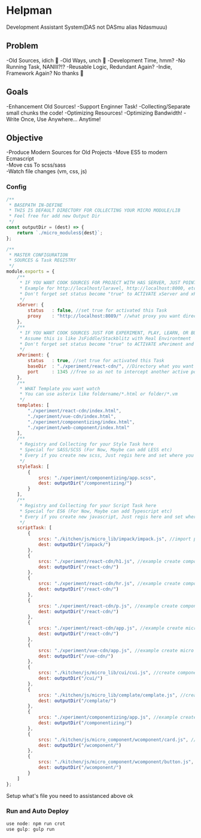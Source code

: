 # Helpman
Development Assistant System(DAS not DASmu alias Ndasmuuu)

## Problem
  -Old Sources, idich 
  -Old Ways, unch 
  -Development Time, hmm?
  -No Running Task, NANIII?!?
  -Reusable Logic, Redundant Again?
  -Indie, Framework Again? No thanks 

## Goals
  -Enhancement Old Sources!
  -Support Enginner Task!
  -Collecting/Separate small chunks the code!
  -Optimizing Resources!
  -Optimizing Bandwidth!
  -Write Once, Use Anywhere… Anytime!

## Objective
  -Produce Modern Sources for Old Projects
  -Move ES5 to modern Ecmascript<br>
  -Move css To scss/sass<br>
  -Watch file changes (vm, css, js)

### Config
```javascript
/**
 * BASEPATH IN-DEFINE
 * THIS IS DEFAULT DIRECTORY FOR COLLECTING YOUR MICRO MODULE/LIB
 * Feel free for add new Output Dir
 */
const outputDir = (dest) => {
    return `./micro_modules${dest}`;
};

/**
 * MASTER CONFIGURATION
 * SOURCES & Task REGISTRY
 */
module.exports = {
    /**
     * IF YOU WANT COOK SOURCES FOR PROJECT WITH HAS SERVER, JUST POINTING IT!
     * Example for http://localhost/laravel, http://localhost:8000, etc
     * Don't forget set status become "true" to ACTIVATE xServer and xPeriment become "false"
     */
    xServer: {
        status   : false, //set true for activated this Task
        proxy    : "http://localhost:8089/" //what proxy you want direct (Example for http://localhost/laravel, http://localhost:8000, etc)
    },
    /**
     * IF YOU WANT COOK SOURCES JUST FOR EXPERIMENT, PLAY, LEARN, OR BUILD & COLLECTING YOUR OWN MICRO HELPER!
     * Assume this is like JsFiddle/Stackblitz with Real Environtment
     * Don't forget set status become "true" to ACTIVATE xPeriment and xServer become "false"
     */
    xPeriment: {
        status   : true, //set true for activated this Task
        baseDir  : "./xperiment/react-cdn/", //Directory what you want cook/play
        port     : 1345 //free so as not to intercept another active port
    },
    /**
     * WHAT Template you want watch
     * You can use asterix like foldername/*.html or folder/*.vm
     */
    templates: [
        "./xperiment/react-cdn/index.html",
        "./xperiment/vue-cdn/index.html",
        "./xperiment/componentizing/index.html",
        "./xperiment/web-component/index.html"
    ],
    /**
     * Registry and Collecting for your Style Task here
     * Special for SASS/SCSS (For Now, Maybe can add LESS etc)
     * Every if you create new scss, Just regis here and set where you want distribute the result to project
     */
    styleTask: [
        {
            srcs: "./xperiment/componentizing/app.scss",
            dest: outputDir("/componentizing/")
        }
    ],
    /**
     * Registry and Collecting for your Script Task here
     * Special for ES6 (For Now, Maybe can add Typescript etc)
     * Every if you create new javascript, Just regis here and set where you want distribute the result to project
     */
    scriptTask: [
        {
            srcs: "./kitchen/js/micro_lib/impack/impack.js", //import package without bundling/bulking all sources in one file
            dest: outputDir("/impack/")
        },
        {
            srcs: "./xperiment/react-cdn/h1.js", //example create component jsx h1
            dest: outputDir("/react-cdn/")
        },
        {
            srcs: "./xperiment/react-cdn/hr.js", //example create component jsx hr
            dest: outputDir("/react-cdn/")
        },
        {
            srcs: "./xperiment/react-cdn/p.js", //example create component jsx p
            dest: outputDir("/react-cdn/")
        },
        {
            srcs: "./xperiment/react-cdn/app.js", //example create micro react app with cdn
            dest: outputDir("/react-cdn/")
        },
        {
            srcs: "./xperiment/vue-cdn/app.js", //example create micro vue app with cdn
            dest: outputDir("/vue-cdn/")
        },
        {
            srcs: "./kitchen/js/micro_lib/cui/cui.js", //create component with vanilla js
            dest: outputDir("/cui/")
        },
        {
            srcs: "./kitchen/js/micro_lib/cemplate/cemplate.js", //create template with vanilla js
            dest: outputDir("/cemplate/")
        },
        {
            srcs: "./xperiment/componentizing/app.js", //example create web component use vanilla js
            dest: outputDir("/componentizing/")
        },
        {
            srcs: "./kitchen/js/micro_component/wcomponent/card.js", //create custom component card
            dest: outputDir("/wcomponent/")
        },
        {
            srcs: "./kitchen/js/micro_component/wcomponent/button.js", //create custom component button
            dest: outputDir("/wcomponent/")
        }
    ]
};
```

Setup what's file you need to assistanced above ok

### Run and Auto Deploy
```javascript
use node: npm run crot
use gulp: gulp run
```